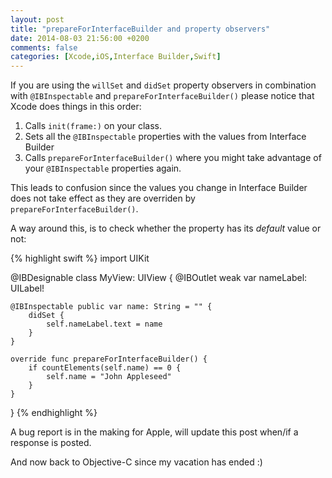```yaml
---
layout: post
title: "prepareForInterfaceBuilder and property observers"
date: 2014-08-03 21:56:00 +0200
comments: false
categories: [Xcode,iOS,Interface Builder,Swift]
---
```


If you are using the `willSet` and `didSet` property observers in combination with `@IBInspectable` and `prepareForInterfaceBuilder()` please notice that Xcode does things in this order:

1. Calls `init(frame:)` on your class.
2. Sets all the `@IBInspectable` properties with the values from Interface Builder
3. Calls `prepareForInterfaceBuilder()` where you might take advantage of your `@IBInspectable` properties again.

This leads to confusion since the values you change in Interface Builder does not take effect as they are overriden by `prepareForInterfaceBuilder()`.

A way around this, is to check whether the property has its *default* value or not:

{% highlight swift %}
import UIKit

@IBDesignable
class MyView: UIView {
    @IBOutlet weak var nameLabel: UILabel!

    @IBInspectable public var name: String = "" {
        didSet {
            self.nameLabel.text = name
        }
    }

    override func prepareForInterfaceBuilder() {
        if countElements(self.name) == 0 {
            self.name = "John Appleseed"
        }
    }
}
{% endhighlight %}

A bug report is in the making for Apple, will update this post when/if a response is posted.

And now back to Objective-C since my vacation has ended :)
